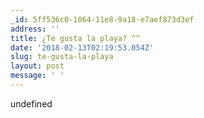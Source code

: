 ```yaml
---
_id: 5ff536c0-1064-11e8-9a18-e7aef873d3ef
address: ''
title: ¿Te gusta la playa? ^^
date: '2018-02-13T02:19:53.054Z'
slug: te-gusta-la-playa
layout: post
message: ' '
---
```

undefined

